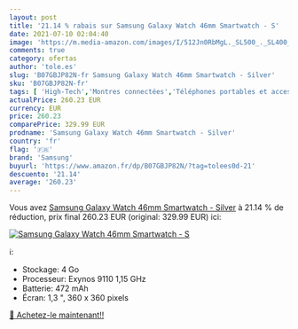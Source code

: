 ```yaml
---
layout: post
title: '21.14 % rabais sur Samsung Galaxy Watch 46mm Smartwatch - S'
date: 2021-07-10 02:04:40
image: 'https://m.media-amazon.com/images/I/512Jn0RbMgL._SL500_._SL400_.jpg'
comments: true
category: ofertas
author: 'tole.es'
slug: 'B07GBJP82N-fr Samsung Galaxy Watch 46mm Smartwatch - Silver'
sku: 'B07GBJP82N-fr'
tags: [ 'High-Tech','Montres connectées','Téléphones portables et accessoires','samsung', ]
actualPrice: 260.23 EUR
currency: EUR
price: 260.23
comparePrice: 329.99 EUR
prodname: 'Samsung Galaxy Watch 46mm Smartwatch - Silver'
country: 'fr'
flag: '🇫🇷'
brand: 'Samsung'
buyurl: 'https://www.amazon.fr/dp/B07GBJP82N/?tag=tolees0d-21'
descuento: '21.14'
average: '260.23'
---
```


Vous avez [Samsung Galaxy Watch 46mm Smartwatch - Silver](https://www.amazon.fr/dp/B07GBJP82N/?tag=tolees0d-21)  à  21.14 % de réduction, prix final  260.23 EUR (original: 329.99 EUR) ici:

[![Samsung Galaxy Watch 46mm Smartwatch - S](https://m.media-amazon.com/images/I/512Jn0RbMgL._SL500_._SL400_.jpg)](https://www.amazon.fr/dp/B07GBJP82N/?tag=tolees0d-21)

ℹ️:

- Stockage: 4 Go
- Processeur: Exynos 9110 1,15 GHz
- Batterie: 472 mAh
- Écran: 1,3 ", 360 x 360 pixels

[🛒 Achetez-le maintenant!!](https://www.amazon.fr/dp/B07GBJP82N/?tag=tolees0d-21)
